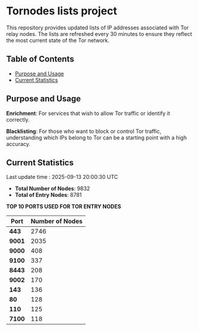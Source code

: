 # Tornodes lists project

This repository provides updated lists of IP addresses associated with Tor relay nodes. The lists are refreshed every 30 minutes to ensure they reflect the most current state of the Tor network.

## Table of Contents

- [Purpose and Usage](#purpose-and-usage)
- [Current Statistics](#current-statistics)


## Purpose and Usage

**Enrichment**: For services that wish to allow Tor traffic or identify it correctly.

**Blacklisting**: For those who want to block or control Tor traffic, understanding which IPs belong to Tor can be a starting point with a high accuracy.

## Current Statistics

Last update time : 2025-09-13 20:00:30 UTC

- **Total Number of Nodes**: 9832
- **Total of Entry Nodes**: 8781

**TOP 10 PORTS USED FOR TOR ENTRY NODES**

| **Port** | **Number of Nodes** |
|------|-----------------|
| **443**   | 2746  |
| **9001**   | 2035  |
| **9000**   | 408  |
| **9100**   | 337  |
| **8443**   | 208  |
| **9002**   | 170  |
| **143**   | 136  |
| **80**   | 128  |
| **110**   | 125  |
| **7100**   | 118  |

